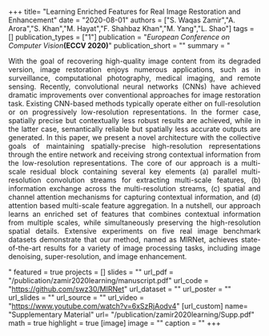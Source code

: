 +++
title= "Learning Enriched Features for Real Image Restoration and Enhancement"
date = "2020-08-01"
authors = ["S. Waqas Zamir","A. Arora","S. Khan","M. Hayat","F. Shahbaz Khan","M. Yang","L. Shao"]
tags = []
publication_types = ["1"]
publication = "_European Conference on Computer Vision_**(ECCV 2020)**"
publication_short = ""
summary = "<p style='text-align: justify;'> With the goal of recovering high-quality image content from its degraded version, image restoration enjoys numerous applications, such as in surveillance, computational photography, medical imaging, and remote sensing. Recently, convolutional neural networks (CNNs) have achieved dramatic improvements over conventional approaches for image restoration task. Existing CNN-based methods typically operate either on full-resolution or on progressively low-resolution representations. In the former case, spatially precise but contextually less robust results are achieved, while in the latter case, semantically reliable but spatially less accurate outputs are generated. In this paper, we present a novel architecture with the collective goals of maintaining spatially-precise high-resolution representations through the entire network and receiving strong contextual information from the low-resolution representations. The core of our approach is a multi-scale residual block containing several key elements (a) parallel multi-resolution convolution streams for extracting multi-scale features, (b) information exchange across the multi-resolution streams, (c) spatial and channel attention mechanisms for capturing contextual information, and (d) attention based multi-scale feature aggregation. In a nutshell, our approach learns an enriched set of features that combines contextual information from multiple scales, while simultaneously preserving the high-resolution spatial details. Extensive experiments on five real image benchmark datasets demonstrate that our method, named as MIRNet, achieves state-of-the-art results for a variety of image processing tasks, including image denoising, super-resolution, and image enhancement.</p>"
featured = true
projects = []
slides = ""
url_pdf = "/publication/zamir2020learning/manuscript.pdf"
url_code = "https://github.com/swz30/MIRNet"
url_dataset = ""
url_poster = ""
url_slides = ""
url_source = ""
url_video = "https://www.youtube.com/watch?v=6xSzRjAodv4"
[url_custom]
  name= "Supplementary Material"
  url= "/publication/zamir2020learning/Supp.pdf"
math = true
highlight = true
[image]
image = ""
caption = ""
+++

